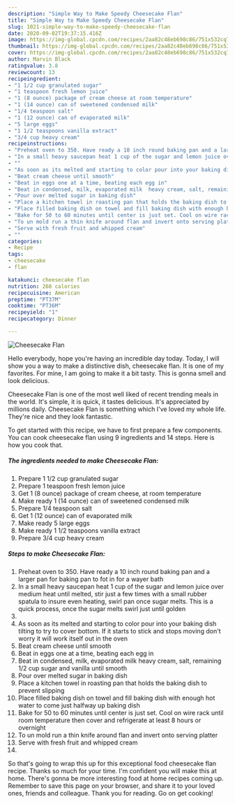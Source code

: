 ```yaml
---
description: "Simple Way to Make Speedy Cheesecake Flan"
title: "Simple Way to Make Speedy Cheesecake Flan"
slug: 1021-simple-way-to-make-speedy-cheesecake-flan
date: 2020-09-02T19:37:15.416Z
image: https://img-global.cpcdn.com/recipes/2aa82c48eb698c86/751x532cq70/cheesecake-flan-recipe-main-photo.jpg
thumbnail: https://img-global.cpcdn.com/recipes/2aa82c48eb698c86/751x532cq70/cheesecake-flan-recipe-main-photo.jpg
cover: https://img-global.cpcdn.com/recipes/2aa82c48eb698c86/751x532cq70/cheesecake-flan-recipe-main-photo.jpg
author: Marvin Black
ratingvalue: 3.8
reviewcount: 13
recipeingredient:
- "1 1/2 cup granulated sugar"
- "1 teaspoon fresh lemon juice"
- "1 (8 ounce) package of cream cheese at room temperature"
- "1 (14 ounce) can of sweetened condensed milk"
- "1/4 teaspoon salt"
- "1 (12 ounce) can of evaporated milk"
- "5 large eggs"
- "1 1/2 teaspoons vanilla extract"
- "3/4 cup heavy cream"
recipeinstructions:
- "Preheat oven to 350. Have ready a 10 inch round baking pan and a larger pan for baking pan to fot in for a wayer bath"
- "In a small heavy saucepan heat 1 cup of the sugar and lemon juice over medium heat until melted, stir just a few times with a small rubber spatula to insure even heating, swirl pan once sugar melts. This is a quick process, once the sugar melts swirl just until golden"
- ""
- "As soon as its melted and starting to color pour into your baking dish tilting to try to cover bottom. If it starts to stick and stops moving don&#39;t  worry it will work itself out in the oven"
- "Beat cream cheese until smooth"
- "Beat in eggs one at a time, beating each egg in"
- "Beat in condensed, milk, evaporated milk  heavy cream, salt, remaining 1/2 cup sugar and vanilla until smooth"
- "Pour over melted sugar in baking dish"
- "Place a kitchen towel in roasting pan that holds the baking dish to prevent slipping"
- "Place filled baking dish on towel and fill baking dish with enough hot water to come just halfway up baking dish"
- "Bake for 50 to 60 minutes until center is just set. Cool on wire rack until room temperature then cover and refrigerate at least 8 hours or overnight"
- "To un mold run a thin knife around flan and invert onto serving platter"
- "Serve with fresh fruit and whipped cream"
- ""
categories:
- Recipe
tags:
- cheesecake
- flan

katakunci: cheesecake flan 
nutrition: 268 calories
recipecuisine: American
preptime: "PT37M"
cooktime: "PT36M"
recipeyield: "1"
recipecategory: Dinner

---
```



![Cheesecake Flan](https://img-global.cpcdn.com/recipes/2aa82c48eb698c86/751x532cq70/cheesecake-flan-recipe-main-photo.jpg)

Hello everybody, hope you're having an incredible day today. Today, I will show you a way to make a distinctive dish, cheesecake flan. It is one of my favorites. For mine, I am going to make it a bit tasty. This is gonna smell and look delicious.



Cheesecake Flan is one of the most well liked of recent trending meals in the world. It's simple, it is quick, it tastes delicious. It's appreciated by millions daily. Cheesecake Flan is something which I've loved my whole life. They're nice and they look fantastic.


To get started with this recipe, we have to first prepare a few components. You can cook cheesecake flan using 9 ingredients and 14 steps. Here is how you cook that.

<!--inarticleads1-->

##### The ingredients needed to make Cheesecake Flan:

1. Prepare 1 1/2 cup granulated sugar
1. Prepare 1 teaspoon fresh lemon juice
1. Get 1 (8 ounce) package of cream cheese, at room temperature
1. Make ready 1 (14 ounce) can of sweetened condensed milk
1. Prepare 1/4 teaspoon salt
1. Get 1 (12 ounce) can of evaporated milk
1. Make ready 5 large eggs
1. Make ready 1 1/2 teaspoons vanilla extract
1. Prepare 3/4 cup heavy cream




<!--inarticleads2-->

##### Steps to make Cheesecake Flan:

1. Preheat oven to 350. Have ready a 10 inch round baking pan and a larger pan for baking pan to fot in for a wayer bath
1. In a small heavy saucepan heat 1 cup of the sugar and lemon juice over medium heat until melted, stir just a few times with a small rubber spatula to insure even heating, swirl pan once sugar melts. This is a quick process, once the sugar melts swirl just until golden
1. 
1. As soon as its melted and starting to color pour into your baking dish tilting to try to cover bottom. If it starts to stick and stops moving don&#39;t  worry it will work itself out in the oven
1. Beat cream cheese until smooth
1. Beat in eggs one at a time, beating each egg in
1. Beat in condensed, milk, evaporated milk  heavy cream, salt, remaining 1/2 cup sugar and vanilla until smooth
1. Pour over melted sugar in baking dish
1. Place a kitchen towel in roasting pan that holds the baking dish to prevent slipping
1. Place filled baking dish on towel and fill baking dish with enough hot water to come just halfway up baking dish
1. Bake for 50 to 60 minutes until center is just set. Cool on wire rack until room temperature then cover and refrigerate at least 8 hours or overnight
1. To un mold run a thin knife around flan and invert onto serving platter
1. Serve with fresh fruit and whipped cream
1. 




So that's going to wrap this up for this exceptional food cheesecake flan recipe. Thanks so much for your time. I'm confident you will make this at home. There's gonna be more interesting food at home recipes coming up. Remember to save this page on your browser, and share it to your loved ones, friends and colleague. Thank you for reading. Go on get cooking!
